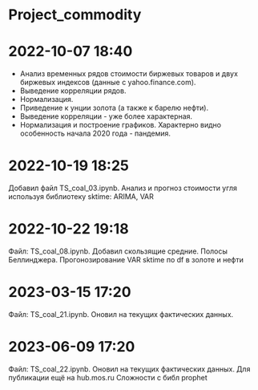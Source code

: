 # Project_commodity
# 2022-10-07 18:40
- Анализ временных рядов стоимости биржевых товаров и двух биржевых индексов (данные с yahoo.finance.com).
- Выведение корреляции рядов.
- Нормализация.
- Приведение к унции золота (а также к барелю нефти).
- Выведение корреляции - уже более характерная.
- Нормализация и построение графиков. Характерно видно особенность начала 2020 года - пандемия.

# 2022-10-19 18:25
Добавил файл TS_coal_03.ipynb. Анализ и прогноз стоимости угля используя библиотеку sktime: ARIMA, VAR
# 2022-10-22 19:18
Файл: TS_coal_08.ipynb. Добавил скользящие средние. Полосы Беллинджера. Прогонозирование VAR sktime по df в золоте и нефти


# 2023-03-15 17:20
Файл: TS_coal_21.ipynb. Оновил на текущих фактических данных.

# 2023-06-09 17:20
Файл: TS_coal_22.ipynb. Оновил на текущих фактических данных.
Для публикации ещё на hub.mos.ru
Сложности с библ prophet
